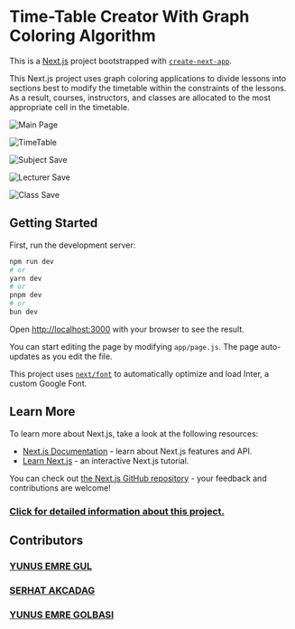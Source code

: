 # Time-Table Creator With Graph Coloring Algorithm

This is a [Next.js](https://nextjs.org/) project bootstrapped with [`create-next-app`](https://github.com/vercel/next.js/tree/canary/packages/create-next-app).

This Next.js project uses graph coloring applications to divide lessons into sections best to modify the timetable within the constraints of the lessons. As a result, courses, instructors, and classes are allocated to the most appropriate cell in the timetable. 

![Main Page](https://github.com/godotgodo/graph-coloring-scheduler/assets/116454667/2397d181-ceec-49e3-80fe-634c2939e424)

![TimeTable](https://github.com/godotgodo/graph-coloring-scheduler/assets/116454667/f877a5b9-368f-409c-998c-64fa8b5b4072)

![Subject Save](https://github.com/godotgodo/graph-coloring-scheduler/assets/116454667/fab4df25-11b2-4097-896c-907fc7e0f8da)

![Lecturer Save](https://github.com/godotgodo/graph-coloring-scheduler/assets/116454667/573fb86c-989d-48a9-8ae7-c66fd797cf4f)

![Class Save](https://github.com/godotgodo/graph-coloring-scheduler/assets/116454667/fe6d0e38-4736-44e3-bdec-940424168482)


## Getting Started

First, run the development server:

```bash
npm run dev
# or
yarn dev
# or
pnpm dev
# or
bun dev
```

Open [http://localhost:3000](http://localhost:3000) with your browser to see the result.

You can start editing the page by modifying `app/page.js`. The page auto-updates as you edit the file.

This project uses [`next/font`](https://nextjs.org/docs/basic-features/font-optimization) to automatically optimize and load Inter, a custom Google Font.

## Learn More

To learn more about Next.js, take a look at the following resources:

- [Next.js Documentation](https://nextjs.org/docs) - learn about Next.js features and API.
- [Learn Next.js](https://nextjs.org/learn) - an interactive Next.js tutorial.

You can check out [the Next.js GitHub repository](https://github.com/vercel/next.js/) - your feedback and contributions are welcome!
   
### [Click for detailed information about this project.](https://drive.google.com/file/d/1zqfUGnYZAzVhYQg-r4VT7KPnB0NJyGIu/view?usp=sharing)

## Contributors
### [**YUNUS EMRE GUL**](https://www.linkedin.com/in/yunus-emre-gul-00/)
### [**SERHAT AKCADAG**](https://www.linkedin.com/in/serhatakcadag/)
### [**YUNUS EMRE GOLBASI**](https://www.linkedin.com/in/yunusemregolbasi/)



